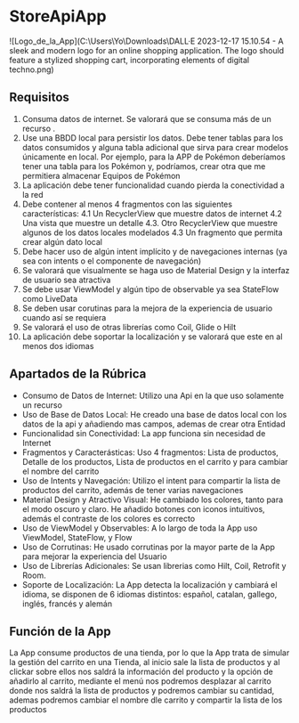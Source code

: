 # StoreApiApp
![Logo_de_la_App](C:\Users\Yo\Downloads\DALL·E 2023-12-17 15.10.54 - A sleek and modern logo for an online shopping application. The logo should feature a stylized shopping cart, incorporating elements of digital techno.png)

## Requisitos
1. Consuma datos de internet. Se valorará que se consuma más de un recurso .
2. Use una BBDD local para persistir los datos. Debe tener tablas para los datos consumidos y alguna tabla adicional que sirva para crear modelos únicamente en local. Por ejemplo, para la APP de Pokémon deberíamos tener una tabla para los Pokémon y, podríamos, crear otra que me permitiera almacenar Equipos de Pokémon
3. La aplicación debe tener funcionalidad cuando pierda la conectividad a la red
4. Debe contener al menos 4 fragmentos con las siguientes características:
   4.1 Un RecyclerView que muestre datos de internet
   4.2 Una vista que muestre un detalle
   4.3. Otro RecyclerView que muestre algunos de los datos locales modelados
   4.3 Un fragmento que permita crear algún dato local
5. Debe hacer uso de algún intent implícito y de navegaciones internas (ya sea con intents o el componente de navegación)
6. Se valorará que visualmente se haga uso de Material Design y la interfaz de usuario sea atractiva
7. Se debe usar ViewModel y algún tipo de observable ya sea StateFlow como LiveData
8. Se deben usar corutinas para la mejora de la experiencia de usuario cuando así se requiera
9. Se valorará el uso de otras librerías como Coil, Glide o Hilt
10. La aplicación debe soportar la localización y se valorará que este en al menos dos idiomas

## Apartados de la Rúbrica
- Consumo de Datos de Internet: Utilizo una Api en la que uso solamente un recurso
- Uso de Base de Datos Local: He creado una base de datos local con los datos de la api y añadiendo mas campos, ademas de crear otra Entidad
- Funcionalidad sin Conectividad: La app funciona sin necesidad de Internet
- Fragmentos y Caracterásticas: Uso 4 fragmentos: Lista de productos, Detalle de los productos, Lista de productos en el carrito y para cambiar el nombre del carrito
- Uso de Intents y Navegación: Utilizo el intent para compartir la lista de productos del carrito, además de tener varias navegaciones
- Material Design y Atractivo Visual: He cambiado los colores, tanto para el modo oscuro y claro. He añadido botones con iconos intuitivos, además el contraste de los colores es correcto
- Uso de ViewModel y Observables: A lo largo de toda la App uso ViewModel, StateFlow, y Flow
- Uso de Corrutinas: He usado corrutinas por la mayor parte de la App para mejorar la experiencia del Usuario
- Uso de Librerías Adicionales: Se usan librerias como Hilt, Coil, Retrofit y Room.
- Soporte de Localización: La App detecta la localización y cambiará el idioma, se disponen de 6 idiomas distintos: español, catalan, gallego, inglés, francés y alemán


## Función de la App
La App consume productos de una tienda, por lo que la App trata de simular la gestión del carrito en una Tienda, al inicio sale la lista de productos y al clickar sobre ellos nos saldrá la información del producto y la opción de añadirlo al carrito, mediante el menú nos podremos desplazar al carrito donde nos saldrá la lista de productos y podremos cambiar su cantidad, ademas podremos cambiar el nombre dle carrito y compartir la lista de los productos
